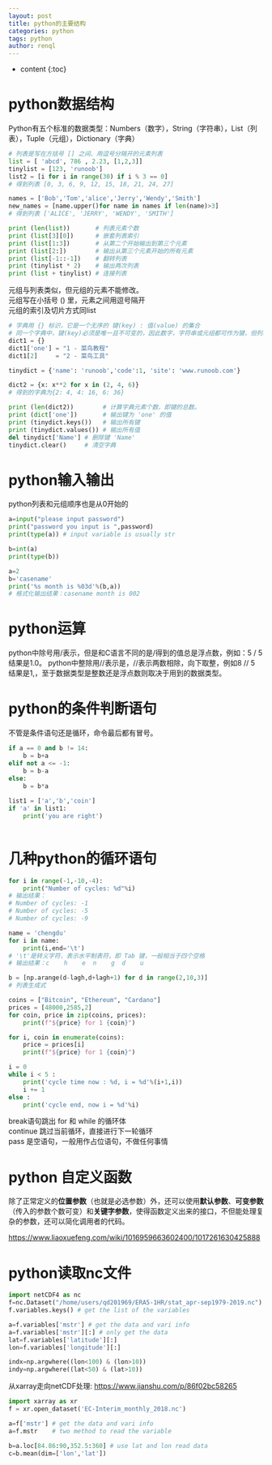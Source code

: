 ```yaml
---
layout: post
title: python的主要结构
categories: python
tags: python
author: renql
---
```


* content
{:toc}

# python数据结构
Python有五个标准的数据类型：Numbers（数字），String（字符串），List（列表），Tuple（元组），Dictionary（字典）
```py
# 列表是写在方括号 [] 之间、用逗号分隔开的元素列表
list = [ 'abcd', 786 , 2.23, [1,2,3]]
tinylist = [123, 'runoob']
list2 = [i for i in range(30) if i % 3 == 0]
# 得到列表 [0, 3, 6, 9, 12, 15, 18, 21, 24, 27]

names = ['Bob','Tom','alice','Jerry','Wendy','Smith']
new_names = [name.upper()for name in names if len(name)>3]
# 得到列表 ['ALICE', 'JERRY', 'WENDY', 'SMITH']

print (len(list))       # 列表元素个数
print (list[3][0])      # 嵌套列表索引
print (list[1:3])       # 从第二个开始输出到第三个元素
print (list[2:])        # 输出从第三个元素开始的所有元素
print (list[-1::-1])    # 翻转列表
print (tinylist * 2)    # 输出两次列表
print (list + tinylist) # 连接列表
```

元组与列表类似，但元组的元素不能修改。  
元组写在小括号 () 里，元素之间用逗号隔开  
元组的索引及切片方式同list  

```py
# 字典用 {} 标识，它是一个无序的 键(key) : 值(value) 的集合
# 同一个字典中，键(key)必须是唯一且不可变的，因此数字，字符串或元组都可作为键，但列表不行。
dict1 = {}
dict1['one'] = "1 - 菜鸟教程"
dict1[2]     = "2 - 菜鸟工具"

tinydict = {'name': 'runoob','code':1, 'site': 'www.runoob.com'}

dict2 = {x: x**2 for x in (2, 4, 6)} 
# 得到的字典为{2: 4, 4: 16, 6: 36}

print (len(dict2))        # 计算字典元素个数，即键的总数。
print (dict['one'])       # 输出键为 'one' 的值
print (tinydict.keys())   # 输出所有键
print (tinydict.values()) # 输出所有值
del tinydict['Name'] # 删除键 'Name'
tinydict.clear()     # 清空字典
```

# python输入输出  
python列表和元组顺序也是从0开始的

```python
a=input("please input password")
print("password you input is ",password)
print(type(a)) # input variable is usually str

b=int(a)
print(type(b))  

a=2
b='casename'
print('%s month is %03d'%(b,a))
# 格式化输出结果：casename month is 002
```

# python运算
python中除号用/表示，但是和C语言不同的是/得到的值总是浮点数，例如：5 / 5结果是1.0。
python中整除用//表示是，//表示两数相除，向下取整，例如8 // 5 结果是1,，至于数据类型是整数还是浮点数则取决于用到的数据类型。

# python的条件判断语句 
不管是条件语句还是循环，命令最后都有冒号。
```py
if a == 0 and b != 14:
	b = b+a
elif not a <= -1:
	b = b-a
else:
	b = b*a
	
list1 = ['a','b','coin']
if 'a' in list1:
	print('you are right')
	
```

# 几种python的循环语句  
```py
for i in range(-1,-10,-4):  
	print("Number of cycles: %d"%i)  
# 输出结果：
# Number of cycles: -1
# Number of cycles: -5
# Number of cycles: -9

name = 'chengdu'  
for i in name:
	print(i,end='\t') 
# '\t'是转义字符，表示水平制表符，即 Tab 键，一般相当于四个空格
# 输出结果：c	h	 e	n	 g	d	 u

b = [np.arange(d-lagh,d+lagh+1) for d in range(2,10,3)]
# 列表生成式

coins = ["Bitcoin", "Ethereum", "Cardano"]
prices = [48000,2585,2]
for coin, price in zip(coins, prices):
    print(f"${price} for 1 {coin}")

for i, coin in enumerate(coins):
    price = prices[i]
    print(f"${price} for 1 {coin}")

i = 0
while i < 5 :
	print('cycle time now : %d, i = %d'%(i+1,i))
	i += 1
else : 
	print('cycle end, now i = %d'%i)
```

break语句跳出 for 和 while 的循环体  
continue 跳过当前循环，直接进行下一轮循环  
pass 是空语句，一般用作占位语句，不做任何事情  

# python 自定义函数
除了正常定义的**位置参数**（也就是必选参数）外，还可以使用**默认参数**、**可变参数**（传入的参数个数可变）和**关键字参数**，使得函数定义出来的接口，不但能处理复杂的参数，还可以简化调用者的代码。

https://www.liaoxuefeng.com/wiki/1016959663602400/1017261630425888

# python读取nc文件
```python   
import netCDF4 as nc   
f=nc.Dataset("/home/users/qd201969/ERA5-1HR/stat_apr-sep1979-2019.nc") # best to use absolute path  
f.variables.keys() # get the list of the variables   

a=f.variables['mstr'] # get the data and vari info  
a=f.variables['mstr'][:] # only get the data  
lat=f.variables['latitude'][:]  
lon=f.variables['longitude'][:]

indx=np.argwhere((lon<100) & (lon>10))
indy=np.argwhere((lat<50) & (lat>10))   
``` 

从xarray走向netCDF处理: https://www.jianshu.com/p/86f02bc58265   
```py  
import xarray as xr
f = xr.open_dataset('EC-Interim_monthly_2018.nc') 

a=f['mstr'] # get the data and vari info
a=f.mstr    # two method to read the variable

b=a.loc[84.86:90,352.5:360] # use lat and lon read data
c=b.mean(dim=['lon','lat'])  
```  

